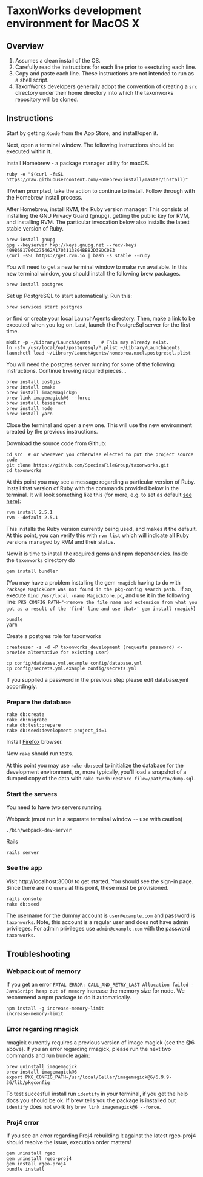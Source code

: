 # TaxonWorks development environment for MacOS X 

## Overview

1. Assumes a clean install of the OS.
2. Carefully read the instructions for each line prior to exectuting each line.
3. Copy and paste each line. These instructions are not intended to run as a shell script.
4. TaxonWorks developers generally adopt the convention of creating a `src` directory under their home directory into
 which the taxonworks repository will be cloned.

## Instructions
Start by getting `Xcode` from the App Store, and install/open it.

Next, open a terminal window. The following instructions should be executed within it.

Install Homebrew - a package manager utility for macOS.

```
ruby -e "$(curl -fsSL https://raw.githubusercontent.com/Homebrew/install/master/install)"
```
If/when prompted, take the action to continue to install. Follow through with the Homebrew install process. 

After Homebrew, install RVM, the Ruby version manager. This consists of installing the GNU Privacy Guard (gnupg), getting the public key for RVM, and installing RVM. The particular invocation below also installs the latest stable version of Ruby.

```
brew install gnupg
gpg --keyserver hkp://keys.gnupg.net --recv-keys 409B6B1796C275462A1703113804BB82D39DC0E3
\curl -sSL https://get.rvm.io | bash -s stable --ruby
```
You will need to get a new terminal window to make `rvm` available. 
In this new terminal window, you should install the following brew packages.
```
brew install postgres
```

Set up PostgreSQL to start automatically. Run this:
```
brew services start postgres
```
or find or create your local LaunchAgents directory. Then, make a link to be executed when you log on. Last, launch the PostgreSql server for the first time.
```
mkdir -p ~/Library/LaunchAgents    # This may already exist.   
ln -sfv /usr/local/opt/postgresql/*.plist ~/Library/LaunchAgents
launchctl load ~/Library/LaunchAgents/homebrew.mxcl.postgresql.plist
```
You will need the postgres server running for some of the following instructions. 
Continue `brew`ing required pieces...

```
brew install postgis
brew install cmake
brew install imagemagick@6
brew link imagemagick@6 --force
brew install tesseract
brew install node
brew install yarn
```
Close the terminal and open a new one. This will use the new environment created by the previous instructions.

Download the source code from Github:

```
cd src  # or wherever you otherwise elected to put the project source code
git clone https://github.com/SpeciesFileGroup/taxonworks.git
cd taxonworks
```

At this point you may see a message regarding a particular version of Ruby. Install that version of Ruby with the commands provided below in the terminal. It will look something like this (for more, e.g. to set as default [see here](https://rvm.io/rubies/default)):
```
rvm install 2.5.1
rvm --default 2.5.1
```
This installs the Ruby version currently being used, and makes it the default.  At this point,
 you can verify this with `rvm list` which will indicate all Ruby versions managed by RVM and their status.


Now it is time to install the required gems and npm dependencies.  Inside the `taxonworks` directory do
```
gem install bundler
```
(You may have a problem installing the gem `rmagick` having to do with `Package MagickCore was not found in the pkg-config search path.`. If so, execute `find /usr/local -name MagickCore.pc`, and use it in the following line: `PKG_CONFIG_PATH='<remove the file name and extension from what you got as a result of the 'find' line and use that>' gem install rmagick`)
```
bundle
yarn
```

Create a postgres role for taxonworks
```
createuser -s -d -P taxonworks_development (requests password) <- provide alternative for existing user)

cp config/database.yml.example config/database.yml
cp config/secrets.yml.example config/secrets.yml
```
If you supplied a password in the previous step please edit database.yml accordingly.

### Prepare the database
```
rake db:create
rake db:migrate
rake db:test:prepare
rake db:seed:development project_id=1
```

Install [Firefox](https://www.firefox.com/) browser.

Now `rake` should run tests.

At this point you may use `rake db:seed` to initialize the database for the development environment, or, more typically, you'll load a snapshot of a dumped copy of the data with `rake tw:db:restore file=/path/to/dump.sql`.

### Start the servers

You need to have two servers running:

Webpack (must run in a separate terminal window -- use with caution)
```
./bin/webpack-dev-server
```
Rails 
```
rails server
```

### See the app

Visit http://localhost:3000/ to get started.  You should see the sign-in page.  Since there are no `users` at this point, these must be provisioned.
```apple js
rails console
rake db:seed
```

The username for the dummy account is `user@example.com` and password is `taxonworks`. Note, this account is a regular user and does not have admin privileges. For admin privileges use `admin@example.com` with the password `taxonworks`.

## Troubleshooting

### Webpack out of memory

If you get an error `FATAL ERROR: CALL_AND_RETRY_LAST Allocation failed - JavaScript heap out of memory` increase the memory size for node.
We recommend a npm package to do it automatically.

```
npm install -g increase-memory-limit
increase-memory-limit
```

### Error regarding rmagick

rmagick currently requires a previous version of image magick (see the @6 above).
If you an error regarding rmagick, please run the next two commands and run bundle again:
```
brew uninstall imagemagick
brew install imagemagick@6
export PKG_CONFIG_PATH=/usr/local/Cellar/imagemagick@6/6.9.9-36/lib/pkgconfig
```

To test succesfull install run `identify` in your terminal, if you get the help docs you should be ok.  If brew tells you the package is installed but `identify` does not work try `brew link imagemagick@6 --force`.

### Proj4 error

If you see an error regarding Proj4 rebuilding it against the latest rgeo-proj4 should resolve the issue, execution order matters! 

```
gem uninstall rgeo
gem uninstall rgeo-proj4
gem install rgeo-proj4
bundle install
```
